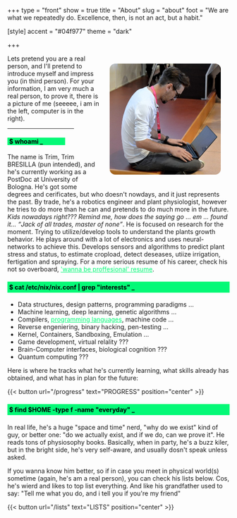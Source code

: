 +++
type = "front"
show = true
title = "About"
slug = "about"
foot = "We are what we repeatedly do. Excellence, then, is not an act, but a habit."

[style]
    accent = "#04f977"
    theme = "dark"

+++

<img align="right" src="/images/profile_04.jpg" width=50% height=40% style="margin: 20px; border-radius: 5%;">

Lets pretend you are a real person, and I'll pretend to introduce myself and impress you (in third person). For your information, I am very much a real person, to prove it, there is a picture of me (seeeee, i am in the left, computer is in the right).

<hr size="1" width="30%" style="color: var(--accent-color);">
<h4 style="color: black;"><span style="background: #04f977; padding-right: 10%; padding-left: 4px;">$ whoami _</span></h4>

The name is Trim, Trim BRESILLA (pun intended), and he's currently working as a PostDoc at University of Bologna. He's got some degrees and cerificates, but who doesn't nowdays, and it just represents the past. By trade, he's a robotics engineer and plant physiologist, however he tries to do more than he can and pretends to do much more in the future. <i> Kids nowadays right??? Remind me, how does the saying go ... em ... found it... <q>Jack of all trades, master of none</q></i>.
He is focused on research for the moment. Trying to utilize/develop tools to understand the plants growth behavior. He plays around with a lot of electronics and uses neural-networks to achieve this. Develops sensors and algorithms to predict plant stress and status, to estimate cropload, detect deseases, utiize irrigation, fertigation and spraying. For a more serious resume of his career, check his not so overboard, <a href="https://bresilla.com/resume/resume" style="color: #04f977;">'wanna be proffesional' resume</a>. 


<h4 style="background-color: #04f977; color: black; padding: 4px;">$ cat /etc/nix/nix.conf | grep "interests" _</h4>

- Data structures, design patterns, programming paradigms ...
- Machine learning, deep learning, genetic algorithms ...
- Compilers, <a href="https://follang.org" style="color: #04f977;">programming languages</a>, machine code ...
- Reverse engeniering, binary hacking, pen-testing ...
- Kernel, Containers, Sandboxing, Emulation ...
- Game development, virtual relality ???
- Brain-Computer interfaces, biological cognition ???
- Quantum computing ???

 Here is where he tracks what he's currently learning, what skills already has obtained, and what has in plan for the future:

{{< button url="/progress" text="PROGRESS" position="center" >}}

<h4 style="background-color: #04f977; color: black; padding: 4px;">$ find $HOME -type f -name "everyday" _</h4>

In real life, he's a huge "space and time" nerd, "why do we exist" kind of guy, or better one: "do we actually exist, and if we do, can we prove it". He reads tons of physiosophy books. Basically, when in party, he's a buzz kiler, but in the bright side, he's very self-aware, and usually dosn't speak unless asked.


If you wanna know him better, so if in case you meet in physical world(s) sometime (again, he's am a real person), you can check his lists below. Cos, he's wierd and likes to top list everything. And like his grandfather used to say: "Tell me what you do, and i tell you if you're my friend"

{{< button url="/lists" text="LISTS" position="center" >}}
